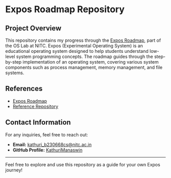 # Expos Roadmap Repository

## Project Overview

This repository contains my progress through the [Expos Roadmap](https://exposnitc.github.io/), part of the OS Lab at NITC. Expos (Experimental Operating System) is an educational operating system designed to help students understand low-level system programming concepts. The roadmap guides through the step-by-step implementation of an operating system, covering various system components such as process management, memory management, and file systems.

## References

- [Expos Roadmap](https://exposnitc.github.io/)
- [Reference Repository](https://github.com/rithvikm007/OS-Lab-NITC)

## Contact Information

For any inquiries, feel free to reach out:

- **Email:** [kathuri_b230668cs@nitc.ac.in](mailto:kathuri_b230668cs@nitc.ac.in)
- **GitHub Profile:** [KathuriManaswin](https://github.com/KathuriManaswin)

---

Feel free to explore and use this repository as a guide for your own Expos journey!

